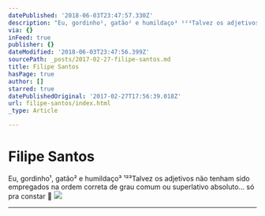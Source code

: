 ```yaml
---
datePublished: '2018-06-03T23:47:57.330Z'
description: "Eu, gordinho¹, gatão² e humildaço³ ¹²³Talvez os adjetivos não tenham sido empregados na ordem correta de grau comum ou superlativo absoluto... só pra constar \uD83D\uDE2C"
via: {}
inFeed: true
publisher: {}
dateModified: '2018-06-03T23:47:56.399Z'
sourcePath: _posts/2017-02-27-filipe-santos.md
title: Filipe Santos
hasPage: true
author: []
starred: true
datePublishedOriginal: '2017-02-27T17:56:39.018Z'
url: filipe-santos/index.html
_type: Article

---
```

# Filipe Santos

Eu, gordinho¹, gatão² e humildaço³ ¹²³Talvez os adjetivos não tenham sido empregados na ordem correta de grau comum ou superlativo absoluto... só pra constar 😬
![](https://s3-us-west-2.amazonaws.com/the-grid-img/p/909dfa2110ca95403d69c1745f309f312d78a8a9.jpg)

---